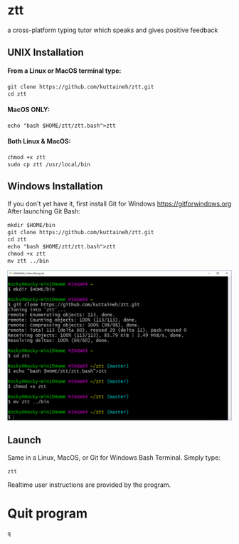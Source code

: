 # ztt
a cross-platform typing tutor which speaks and gives positive feedback

## UNIX Installation

#### From a Linux or MacOS terminal type:
```
git clone https://github.com/kuttaineh/ztt.git
cd ztt
```
#### MacOS ONLY:
```
echo "bash $HOME/ztt/ztt.bash">ztt
```
#### Both Linux & MacOS:
```
chmod +x ztt
sudo cp ztt /usr/local/bin
```
## Windows Installation

If you don't yet have it, first install Git for Windows https://gitforwindows.org
After launching Git Bash:
```
mkdir $HOME/bin
git clone https://github.com/kuttaineh/ztt.git
cd ztt
echo "bash $HOME/ztt/ztt.bash">ztt
chmod +x ztt
mv ztt ../bin
```

![Git for Windows](gitforwindows.png)

## Launch

Same in a Linux, MacOS, or Git for Windows Bash Terminal. Simply type:
```
ztt
```
Realtime user instructions are provided by the program. 

# Quit program
```
q
```
